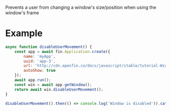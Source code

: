 Prevents a user from changing a window's size/position when using the window's frame
# Example
```js
async function disableUserMovement() {
    const app = await fin.Application.create({
        name: 'myApp',
        uuid: 'app-3',
        url: 'http://cdn.openfin.co/docs/javascript/stable/tutorial-Window.disableFrame.html',
        autoShow: true
    });
    await app.run();
    const win = await app.getWindow();
    return await win.disableUserMovement();
}

disableUserMovement().then(() => console.log('Window is disabled')).catch(err => console.log(err));
```
